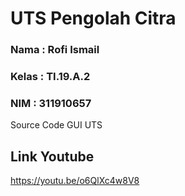 # UTS Pengolah Citra

### Nama  : Rofi Ismail
### Kelas : TI.19.A.2
### NIM   : 311910657

Source Code GUI UTS

## Link Youtube
https://youtu.be/o6QlXc4w8V8
